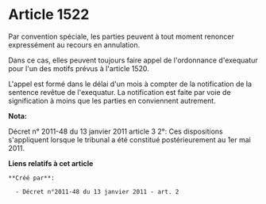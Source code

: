 # Article 1522

Par convention spéciale, les parties peuvent à tout moment renoncer expressément au recours en annulation. 

Dans ce cas, elles peuvent toujours faire appel de l'ordonnance d'exequatur pour l'un des motifs prévus à l'article 1520. 

L'appel est formé dans le délai d'un mois à compter de la notification de la sentence revêtue de l'exequatur. La notification
est faite par voie de signification à moins que les parties en conviennent autrement.

**Nota:**

Décret n° 2011-48 du 13 janvier 2011 article 3 2°: Ces dispositions s'appliquent lorsque le tribunal a été constitué
postérieurement au 1er mai 2011.

**Liens relatifs à cet article**

	**Créé par**:

	  - Décret n°2011-48 du 13 janvier 2011 - art. 2
